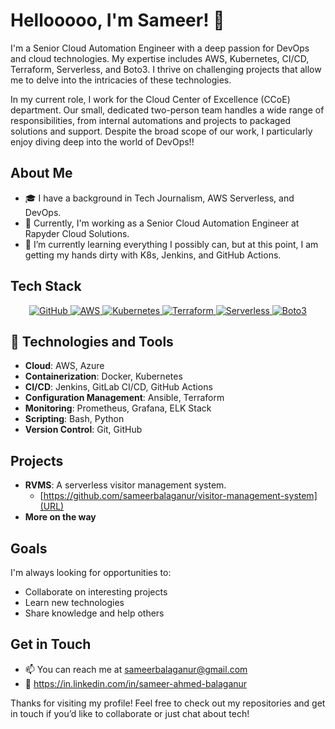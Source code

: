 # Hellooooo, I'm Sameer! 👋

I'm a Senior Cloud Automation Engineer with a deep passion for DevOps and cloud technologies. My expertise includes AWS, Kubernetes, CI/CD, Terraform, Serverless, and Boto3. I thrive on challenging projects that allow me to delve into the intricacies of these technologies.

In my current role, I work for the Cloud Center of Excellence (CCoE) department. Our small, dedicated two-person team handles a wide range of responsibilities, from internal automations and projects to packaged solutions and support. Despite the broad scope of our work, I particularly enjoy diving deep into the world of DevOps!! 

## About Me
- 🎓 I have a background in Tech Journalism, AWS Serverless, and DevOps.
- 💼 Currently, I'm working as a Senior Cloud Automation Engineer at Rapyder Cloud Solutions.
- 🌱 I’m currently learning everything I possibly can, but at this point, I am getting my hands dirty with K8s, Jenkins, and GitHub Actions.

## Tech Stack

<div align="center">
  <a href="https://github.com/sameerbalaganur" target="_blank">
    <img src="https://img.shields.io/badge/GitHub-181717?style=for-the-badge&logo=github&logoColor=white" alt="GitHub">
  </a>
  <a href="https://aws.amazon.com/" target="_blank">
    <img src="https://img.shields.io/badge/AWS-232F3E?style=for-the-badge&logo=amazon-aws&logoColor=white" alt="AWS">
  </a>
  <a href="https://kubernetes.io/" target="_blank">
    <img src="https://img.shields.io/badge/Kubernetes-326CE5?style=for-the-badge&logo=kubernetes&logoColor=white" alt="Kubernetes">
  </a>
  <a href="https://www.terraform.io/" target="_blank">
    <img src="https://img.shields.io/badge/Terraform-7B42BC?style=for-the-badge&logo=terraform&logoColor=white" alt="Terraform">
  </a>
  <a href="https://aws.amazon.com/serverless/" target="_blank">
    <img src="https://img.shields.io/badge/Serverless-FD5750?style=for-the-badge&logo=serverless&logoColor=white" alt="Serverless">
  </a>
  <a href="https://boto3.amazonaws.com/v1/documentation/api/latest/index.html" target="_blank">
    <img src="https://img.shields.io/badge/Boto3-5A29E4?style=for-the-badge&logo=python&logoColor=white" alt="Boto3">
  </a>
</div>


## 🔧 Technologies and Tools

[](https://github.com/sameerbalaganur#-technologies-and-tools)

-   **Cloud**: AWS, Azure
-   **Containerization**: Docker, Kubernetes
-   **CI/CD**: Jenkins, GitLab CI/CD, GitHub Actions
-   **Configuration Management**: Ansible, Terraform
-   **Monitoring**: Prometheus, Grafana, ELK Stack
-   **Scripting**: Bash, Python
-   **Version Control**: Git, GitHub

## Projects
- **RVMS**: A serverless visitor management system. 
  - [https://github.com/sameerbalaganur/visitor-management-system](URL)
- **More on the way**


## Goals
I'm always looking for opportunities to:
- Collaborate on interesting projects
- Learn new technologies
- Share knowledge and help others

## Get in Touch
- 📫 You can reach me at sameerbalaganur@gmail.com
- 💼 https://in.linkedin.com/in/sameer-ahmed-balaganur

Thanks for visiting my profile! Feel free to check out my repositories and get in touch if you’d like to collaborate or just chat about tech!




